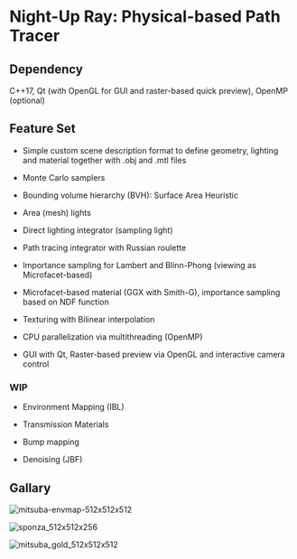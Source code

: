 # Night-Up Ray: Physical-based Path Tracer

## Dependency

C++17, Qt (with OpenGL for GUI and raster-based quick preview), OpenMP (optional)

## Feature Set

- Simple custom scene description format to define geometry, lighting and material together with .obj and .mtl files

- Monte Carlo samplers

- Bounding volume hierarchy (BVH): Surface Area Heuristic

- Area (mesh) lights

- Direct lighting integrator (sampling light)

- Path tracing integrator with Russian roulette

- Importance sampling for Lambert and Blinn-Phong (viewing as Microfacet-based)

- Microfacet-based material (GGX with Smith-G), importance sampling based on NDF function

- Texturing with Bilinear interpolation

- CPU parallelization via multithreading (OpenMP)

- GUI with Qt, Raster-based preview via OpenGL and interactive camera control


### WIP

- Environment Mapping (IBL)

- Transmission Materials

- Bump mapping

- Denoising (JBF)

## Gallary

![mitsuba-envmap-512x512x512](https://img2022.cnblogs.com/blog/1318245/202202/1318245-20220219211134408-1730933502.jpg)

![sponza_512x512x256](https://img2022.cnblogs.com/blog/1318245/202202/1318245-20220219211138684-1547635681.jpg)

![mitsuba_gold_512x512x512](https://img2022.cnblogs.com/blog/1318245/202202/1318245-20220219211140860-1844056350.jpg)